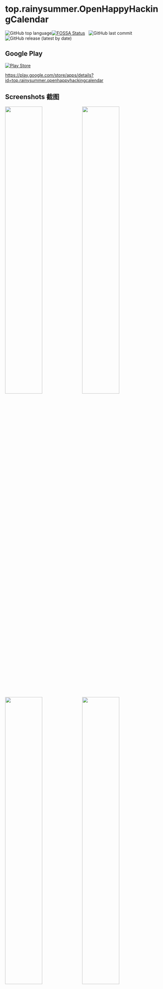 # top.rainysummer.OpenHappyHackingCalendar

![GitHub top language](https://img.shields.io/github/languages/top/rainysummerluo/Android.OHHC?style=for-the-badge)[![FOSSA Status](https://app.fossa.com/api/projects/git%2Bgithub.com%2FRainySummerLuo%2FAndroid.OHHC.svg?type=shield)](https://app.fossa.com/projects/git%2Bgithub.com%2FRainySummerLuo%2FAndroid.OHHC?ref=badge_shield)
&nbsp;&nbsp;![GitHub last commit](https://img.shields.io/github/last-commit/rainysummerluo/Android.OHHC?style=for-the-badge)&nbsp;&nbsp;![GitHub release (latest by date)](https://img.shields.io/github/v/release/RainySummerLuo/Android.OHHC?style=for-the-badge)

## Google Play

[![Play Store](https://img.shields.io/badge/play%20store-top.rainysummer.openhappyhackingcalendar-orange?style=for-the-badge&logo=google-play)](https://play.google.com/store/apps/details?id=top.rainysummer.openhappyhackingcalendar)

https://play.google.com/store/apps/details?id=top.rainysummer.openhappyhackingcalendar

## Screenshots 截图

<img src="https://i.loli.net/2021/04/04/O7QDvBn4b6ryzcE.jpg" width="49%"/> <img src="https://i.loli.net/2021/04/04/odKNRM9eF4kxJLh.jpg" width="49%"/>

<img src="https://i.loli.net/2021/04/04/mrnRvwHU4di2Xae.jpg" width="49%"/> <img src="https://i.loli.net/2021/04/04/LbyFDNdAz8qasmt.jpg" width="49%"/>
 
## Notice

使用的第三方库如下：

1. com.xhinliang:LunarCalendar

    XhinLiang/LunarCalendar，Apache License 2.0，https://github.com/XhinLiang/LunarCalendar/blob/master/LICENSE

2. thereisnospon.codeview:codeview

    Thereisnospon/CodeView, No License, https://github.com/Thereisnospon/CodeView


[![FOSSA Status](https://app.fossa.com/api/projects/git%2Bgithub.com%2FRainySummerLuo%2FAndroid.OHHC.svg?type=large)](https://app.fossa.com/projects/git%2Bgithub.com%2FRainySummerLuo%2FAndroid.OHHC?ref=badge_large)